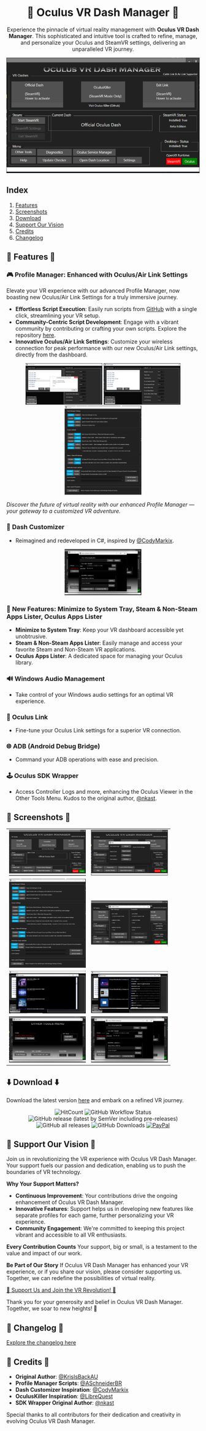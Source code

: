 <h1 align="center">🚀 Oculus VR Dash Manager 🚀</h1>

<p align="center">
Experience the pinnacle of virtual reality management with <b>Oculus VR Dash Manager</b>. This sophisticated and intuitive tool is crafted to refine, manage, and personalize your Oculus and SteamVR settings, delivering an unparalleled VR journey.
</p>

<p align="center">
  <img src="https://github.com/DevOculus-Meta-Quest/Oculus-VR-Dash-Manager/blob/Main/assets/images/Main_DashManager.png" alt="Main Interface">
</p>

## **Index**
1. [Features](#features)
2. [Screenshots](#screenshots)
3. [Download](#download)
4. [Support Our Vision](#support-our-vision)
5. [Credits](#credits)
6. [Changelog](#changelog)

## <a name="features"></a>🌟 Features 🌟

### 🎮 **Profile Manager: Enhanced with Oculus/Air Link Settings**

Elevate your VR experience with our advanced Profile Manager, now boasting new Oculus/Air Link Settings for a truly immersive journey.

- **Effortless Script Execution**: Easily run scripts from [GitHub](https://github.com/DevOculus-Meta-Quest/OVRDM-Profile-Scripts) with a single click, streamlining your VR setup.
- **Community-Centric Script Development**: Engage with a vibrant community by contributing or crafting your own scripts. Explore the repository [here](https://github.com/DevOculus-Meta-Quest/OVRDM-Profile-Scripts).
- **Innovative Oculus/Air Link Settings**: Customize your wireless connection for peak performance with our new Oculus/Air Link settings, directly from the dashboard.

<p align="center">
  <img src="https://github.com/DevOculus-Meta-Quest/Oculus-VR-Dash-Manager/blob/Main/assets/images/ProfileManager_Scripts.png" alt="Profile Manager" width="200">
  <img src="https://github.com/DevOculus-Meta-Quest/Oculus-VR-Dash-Manager/blob/Main/assets/images/OtherTools_ProfileManager.png" alt="Profile Manager Message Box" width="200">
  <!-- Placeholder for Oculus/Air Link Settings Graphic -->
  <img src="https://github.com/DevOculus-Meta-Quest/Oculus-VR-Dash-Manager/blob/Main/assets/images/Main_DashManager_Settings.png" alt="Oculus/Air Link Settings" width="200">
</p>

_Discover the future of virtual reality with our enhanced Profile Manager — your gateway to a customized VR adventure._

### 🎨 **Dash Customizer**
   - Reimagined and redeveloped in C#, inspired by [@CodyMarkix](https://github.com/CodyMarkix/OculusDashCustomizer).

<p align="center">
  <img src="https://github.com/DevOculus-Meta-Quest/Oculus-VR-Dash-Manager/blob/Main/assets/images/OtherTools_DashCustomizer.png" alt="Dash Customizer" width="200">
</p>

### 🚀 **New Features: Minimize to System Tray, Steam & Non-Steam Apps Lister, Oculus Apps Lister**
   - **Minimize to System Tray**: Keep your VR dashboard accessible yet unobtrusive.
   - **Steam & Non-Steam Apps Lister**: Easily manage and access your favorite Steam and Non-Steam VR applications.
   - **Oculus Apps Lister**: A dedicated space for managing your Oculus library.

### 🔊 **Windows Audio Management**
   - Take control of your Windows audio settings for an optimal VR experience.

### 🔗 **Oculus Link**
   - Fine-tune your Oculus Link settings for a superior VR connection.

### 🌐 **ADB (Android Debug Bridge)**
   - Command your ADB operations with ease and precision.

### 🕹 **Oculus SDK Wrapper**
   - Access Controller Logs and more, enhancing the Oculus Viewer in the Other Tools Menu. Kudos to the original author, [@nkast](https://github.com/nkast/LibOVR).

## <a name="screenshots"></a>📸 Screenshots 📸

<p align="center">
 <table>
  <tr>
    <td><img src="https://github.com/DevOculus-Meta-Quest/Oculus-VR-Dash-Manager/blob/Main/assets/images/Main_DashManager.png" width="200"></td>
    <td><img src="https://github.com/DevOculus-Meta-Quest/Oculus-VR-Dash-Manager/blob/Main/assets/images/Main_DashManager_Help.png" width="200"></td>
  </tr>
  <tr>
    <td><img src="https://github.com/DevOculus-Meta-Quest/Oculus-VR-Dash-Manager/blob/Main/assets/images/Main_DashManager_Settings.png" width="200"></td>
    <td><img src="https://github.com/DevOculus-Meta-Quest/Oculus-VR-Dash-Manager/blob/Main/assets/images/Main_DashManager_UpdateChecker.png" width="200"></td>
  </tr>
  <tr>
    <td><img src="https://github.com/DevOculus-Meta-Quest/Oculus-VR-Dash-Manager/blob/Main/assets/images/OtherTools_OculusApps.png" width="200"></td>
    <td><img src="https://github.com/DevOculus-Meta-Quest/Oculus-VR-Dash-Manager/blob/Main/assets/images/OtherTools_SteamApps.png" width="200"></td>
  </tr>
  <tr>
    <td><img src="https://github.com/DevOculus-Meta-Quest/Oculus-VR-Dash-Manager/blob/Main/assets/images/DashManager_OtherTools.png" width="200"></td>
    <td><img src="https://github.com/DevOculus-Meta-Quest/Oculus-VR-Dash-Manager/blob/Main/assets/images/OtherTools_DashCustomizer.png" width="200"></td>
  </tr>
</table>
</p>

## <a name="download"></a>⬇️ Download ⬇️

Download the latest version [here](https://github.com/DevOculus-Meta-Quest/Oculus-VR-Dash-Manager/releases) and embark on a refined VR journey.

<p align="center">
  <img src="https://hits.dwyl.com/DevOculus-Meta-Quest/Oculus-VR-Dash-Manager.svg" alt="HitCount">
  <img src="https://img.shields.io/github/actions/workflow/status/DevOculus-Meta-Quest/Oculus-VR-Dash-Manager/Build_and_Release.yml" alt="GitHub Workflow Status">
  <img src="https://img.shields.io/github/downloads-pre/DevOculus-Meta-Quest/Oculus-VR-Dash-Manager/latest/total?style=plastic" alt="GitHub release (latest by SemVer including pre-releases)">
  <img src="https://img.shields.io/github/downloads/DevOculus-Meta-Quest/Oculus-VR-Dash-Manager/total?style=plastic" alt="GitHub all releases">
  <img src="https://img.shields.io/github/release-date/DevOculus-Meta-Quest/Oculus-VR-Dash-Manager?style=plastic" alt="GitHub Downloads">
  <a href="https://www.paypal.com/donate/?business=X76ZW4RHA6T9C&no_recurring=0&item_name=Support+the+evolution+of+Oculus+VR+Dash+Manager%21+Your+donation+fuels+innovation+and+enhanced+virtual+experiences.+%F0%9F%9A%80%F0%9F%8C%90&currency_code=USD"><img src="https://img.shields.io/badge/Donate-PayPal-green.svg" alt="PayPal"></a>
</p>

<p align="center">
  <!-- Badges and Donation Link -->
</p>

## <a name="support-our-vision"></a>💖 Support Our Vision 💖

Join us in revolutionizing the VR experience with Oculus VR Dash Manager. Your support fuels our passion and dedication, enabling us to push the boundaries of VR technology.

**Why Your Support Matters?**
- **Continuous Improvement**: Your contributions drive the ongoing enhancement of Oculus VR Dash Manager.
- **Innovative Features**: Support helps us in developing new features like separate profiles for each game, further personalizing your VR experience.
- **Community Engagement**: We're committed to keeping this project vibrant and accessible to all VR enthusiasts.

**Every Contribution Counts**
Your support, big or small, is a testament to the value and impact of our work.

**Be Part of Our Story**
If Oculus VR Dash Manager has enhanced your VR experience, or if you share our vision, please consider supporting us. Together, we can redefine the possibilities of virtual reality.

[🚀 Support Us and Join the VR Revolution! 🚀](https://www.paypal.com/donate/?business=X76ZW4RHA6T9C)

Thank you for your generosity and belief in Oculus VR Dash Manager. Together, we soar to new heights! 🌟

## <a name="changelog"></a>📜 Changelog 📜
[Explore the changelog here](https://github.com/DevOculus-Meta-Quest/Oculus-VR-Dash-Manager/blob/Main/CHANGELOG.md)

## <a name="credits"></a>🙏 Credits 🙏

- **Original Author**: [@KrisIsBackAU](https://github.com/KrisIsBackAU/Oculus-VR-Dash-Manager)
- **Profile Manager Scripts**: [@ASchneiderBR](https://github.com/ASchneiderBR/VR-Scripts)
- **Dash Customizer Inspiration**: [@CodyMarkix](https://github.com/CodyMarkix/OculusDashCustomizer)
- **OculusKiller Inspiration**: [@LibreQuest](https://github.com/LibreQuest/OculusKiller)
- **SDK Wrapper Original Author**: [@nkast](https://github.com/nkast/LibOVR)

Special thanks to all contributors for their dedication and creativity in evolving Oculus VR Dash Manager.
